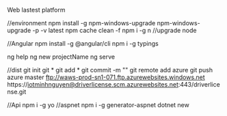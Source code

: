 Web lastest platform

//environment
npm install -g npm-windows-upgrade
npm-windows-upgrade -p -v latest
npm cache clean -f
npm i -g n //upgrade node


//Angular
npm install -g @angular/cli
npm i -g typings

ng help
ng new projectName
ng serve

//dist
git init
git *
git add *
git commit -m "<command>"
git remote add azure <ftpLink>
git push azure master ftp://waws-prod-sn1-071.ftp.azurewebsites.windows.net
https://iotminhnguyen@driverlicense.scm.azurewebsites.net:443/driverlicense.git

//Api
npm i -g yo //aspnet
npm i -g generator-aspnet
dotnet new 